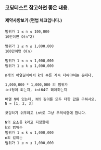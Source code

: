 ﻿### 코딩테스트 참고하면 좋은 내용.


#### 제약사항보기 (편법 체크입니다.)
```
범위가 1 ≤ n ≤ 100,000
10만이면 O(n^2)
```

```
범위가 1 ≤ n ≤ 1,000,000
100만이면 O(n)
```

```
범위가 1 ≤ n ≤ 1,000,000
범위가 1 ≤ k ≤ 1,000,000

n개의 배열길이에서 k의 수를 계속 더해야하는 문제다.

1,000,000 * 1,000,000 의 범위가 
int형이 되는지, int64로 해야하는지

배열 N이 있는데, N의 길이를 모두 더한 값을 구하시오.
N = [1, 2, 3]

코딩하기 쉬우려고 int로 그냥 무의식중에 합니다.

N의 요소를 k라고 지정할때
k의 범위는
범위가 1 ≤ k ≤ 1,000,000
n의 길이는 
범위가 1 ≤ n ≤ 1,000,000
```
